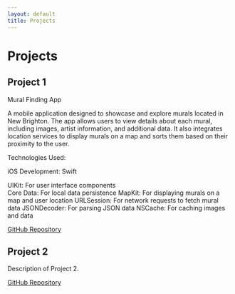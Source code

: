 ```yaml
---
layout: default
title: Projects
---
```


# Projects

## Project 1

Mural Finding App

A mobile application designed to showcase and explore murals located in New Brighton. The app allows users to view details about each mural, including images, artist information, and additional data. It also integrates location services to display murals on a map and sorts them based on their proximity to the user.

Technologies Used:

iOS Development: Swift

<p> UIKit: For user interface components  <br>Core Data: For local data persistence
MapKit: For displaying murals on a map and user location
URLSession: For network requests to fetch mural data
JSONDecoder: For parsing JSON data
NSCache: For caching images and data

[GitHub Repository](https://github.com/username/project1)

## Project 2

Description of Project 2.

[GitHub Repository](https://github.com/username/project2)
